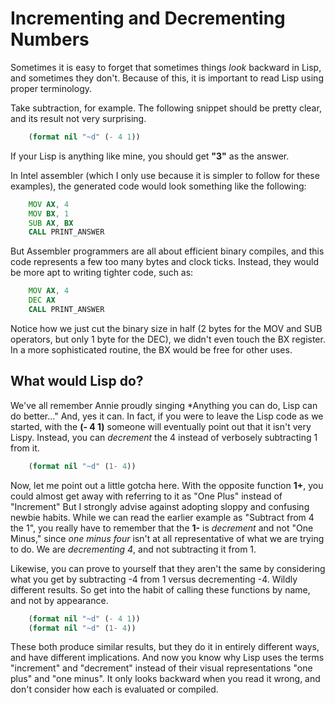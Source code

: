 # Incrementing and Decrementing Numbers

Sometimes it is easy to forget that sometimes things *look* backward in Lisp, and sometimes they don't. Because of this, it is important to read Lisp using proper terminology.

Take subtraction, for example. The following snippet should be pretty clear, and its result not very surprising.

```lisp
    (format nil "~d" (- 4 1))
```

If your Lisp is anything like mine, you should get **"3"** as the answer.

In Intel assembler (which I only use because it is simpler to follow for these examples), the generated code would look something like the following:

```asm
    MOV AX, 4
    MOV BX, 1
    SUB AX, BX
    CALL PRINT_ANSWER
```
But Assembler programmers are all about efficient binary compiles, and this code represents a few too many bytes and clock ticks. Instead, they would be more apt to writing tighter code, such as:

```asm
    MOV AX, 4
    DEC AX
    CALL PRINT_ANSWER
```

Notice how we just cut the binary size in half (2 bytes for the MOV and SUB operators, but only 1 byte for the DEC), we didn't even touch the BX register. In a more sophisticated routine, the BX would be free for other uses.

## What would Lisp do?

We've all remember Annie proudly singing *Anything you can do, Lisp can do better..." And, yes it can. In fact, if you were to leave the Lisp code as we started, with the **(- 4 1)** someone will eventually point out that it isn't very Lispy. Instead, you can *decrement* the 4 instead of verbosely subtracting 1 from it.

```lisp
    (format nil "~d" (1- 4))
```

Now, let me point out a little gotcha here. With the opposite function **1+**, you could almost get away with referring to it as "One Plus" instead of "Increment" But I strongly advise against adopting sloppy and confusing newbie habits. While we can read the earlier example as "Subtract from 4 the 1", you really have to remember that the **1-** is *decrement* and not "One Minus," since *one minus four* isn't at all representative of what we are trying to do. We are *decrementing 4*, and not subtracting it from 1. 

Likewise, you can prove to yourself that they aren't the same by considering what you get by subtracting -4 from 1 versus decrementing -4. Wildly different results. So get into the habit of calling these functions by name, and not by appearance.

```lisp
    (format nil "~d" (- 4 1))
    (format nil "~d" (1- 4))
```

These both produce similar results, but they do it in entirely different ways, and have different implications. And now you know why Lisp uses the terms "increment" and "decrement" instead of their visual representations "one plus" and "one minus". It only looks backward when you read it wrong, and don't consider how each is evaluated or compiled.
